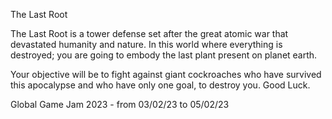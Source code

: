 The Last Root

The Last Root is a tower defense set after the great atomic war that devastated humanity and nature. In this world where everything is destroyed; you are going to embody the last plant present on planet earth.

Your objective will be to fight against giant cockroaches who have survived this apocalypse and who have only one goal, to destroy you.
Good Luck.

Global Game Jam 2023 - from 03/02/23 to 05/02/23
